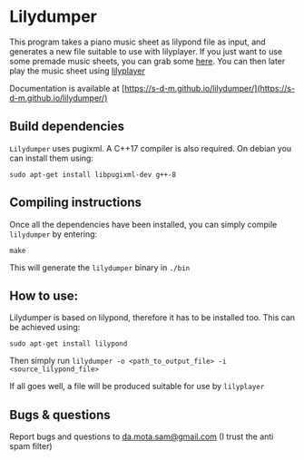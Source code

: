 Lilydumper
==========

This program takes a piano music sheet as lilypond file as input, and generates a new file suitable to use with lilyplayer.
If you just want to use some premade music sheets, you can grab some [here](https://github.com/s-d-m/precompiled_music_sheets_for_lilyplayer).
You can then later play the music sheet using [lilyplayer](https://github.com/s-d-m/lilyplayer)

Documentation is available at [https://s-d-m.github.io/lilydumper/](https://s-d-m.github.io/lilydumper/)

Build dependencies
----------------

`Lilydumper` uses pugixml. A C++17 compiler is also required. On debian you can install them using:

	sudo apt-get install libpugixml-dev g++-8


Compiling instructions
-------------------

Once all the dependencies have been installed, you can simply compile `lilydumper` by entering:

	make

This will generate the `lilydumper` binary in `./bin`


How to use:
------------

Lilydumper is based on lilypond, therefore it has to be installed too. This can be achieved using:

	sudo apt-get install lilypond

Then simply run `lilydumper -o <path_to_output_file> -i <source_lilypond_file>`

If all goes well, a file will be produced suitable for use by `lilyplayer`


Bugs & questions
--------------

Report bugs and questions to da.mota.sam@gmail.com (I trust the anti spam filter)
